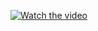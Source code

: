 [![Watch the video](https://img.youtube.com/vi/-CqsSuv7U1s/maxresdefault.jpg)](https://www.youtube.com/watch?v=-CqsSuv7U1s)
